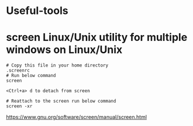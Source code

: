 # Useful-tools

# screen Linux/Unix utility for multiple windows on Linux/Unix
```
# Copy this file in your home directory 
.screenrc
# Run below command 
screen 

<Ctrl+a> d to detach from screen 

# Reattach to the screen run below command 
screen -xr 
```

https://www.gnu.org/software/screen/manual/screen.html


